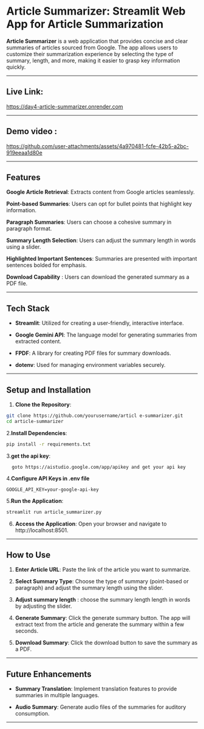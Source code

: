 # **Article Summarizer: Streamlit Web App for Article Summarization**

**Article Summarizer** is a web application that provides concise and clear summaries of articles sourced from Google. The app allows users to customize their summarization experience by selecting the type of summary, length, and more, making it easier to grasp key information quickly.

---

## **Live Link:**

https://day4-article-summarizer.onrender.com

---
## **Demo video :**



https://github.com/user-attachments/assets/4a970481-fcfe-42b5-a2bc-919eeaa1d80e



-------------------------

## **Features**

**Google Article Retrieval**: Extracts content from Google articles seamlessly.

**Point-based Summaries**: Users can opt for bullet points that highlight key information.

**Paragraph Summaries**: Users can choose a cohesive summary in paragraph format.

**Summary Length Selection**: Users can adjust the summary length in words using a slider.

**Highlighted Important Sentences**: Summaries are presented with important sentences bolded for emphasis.

**Download Capability** : Users can download the generated summary as a PDF file.


---

## **Tech Stack**

- **Streamlit**: Utilized for creating a user-friendly, interactive interface.
 
- **Google Gemini API**: The language model for generating summaries from extracted content.
 
- **FPDF**: A library for creating PDF files for summary downloads.
 
- **dotenv**: Used for managing environment variables securely.

---

## **Setup and Installation**

1. **Clone the Repository**:
```bash
git clone https://github.com/yourusername/articl e-summarizer.git
cd article-summarizer
```

2.**Install Dependencies**:
``` bash
pip install -r requirements.txt
```

3.**get the api key**:
```
  goto https://aistudio.google.com/app/apikey and get your api key
  ```

4.**Configure API Keys in .env file**
```
GOOGLE_API_KEY=your-google-api-key
```

5.**Run the Application**:
``` bash
streamlit run article_summarizer.py
```

6. **Access the Application**: Open your browser and navigate to http://localhost:8501.


-------------------

## **How to Use**

1. **Enter Article URL**: Paste the link of the article you want to summarize.

2. **Select Summary Type**: Choose the type of summary (point-based or paragraph) and adjust the summary length using the slider.

3. **Adjust summary length** : choose the summary length length in words by adjusting the slider.

4. **Generate Summary**: Click the generate summary button. The app will extract text from the article and generate the summary within a few seconds.

5. **Download Summary**: Click the download button to save the summary as a PDF.

---

## **Future Enhancements**

- **Summary Translation**: Implement translation features to provide summaries in multiple languages.
 
- **Audio Summary**: Generate audio files of the summaries for auditory consumption.

 ------------------
